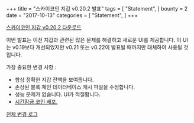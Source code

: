 +++
title = "스카이코인 지갑 v0.20.2 발표"
tags = [
    "Statement",
]
bounty = 2
date = "2017-10-13"
categories = [
    "Statement",
]
+++

[스카이코인 지갑 v0.20.2 다운로드](https://www.skycoin.net/downloads/)

이번 발표는 이전 지갑과 관련된 많은 문제를 해결하고 새로운 UI를 제공합니다. 
이 UI는 v0.19보다 개선되었지만 v0.21 또는 v0.22이 발표될 때까지만 대체하여 사용될 것입니다.

가장 중요한 변경 사항 :

- 항상 정확한 지갑 잔액을 보여줍니다.
- 손상된 블록 체인 데이터베이스 캐시 파일을 수정합니다.
- 성능 문제가 없습니다. UI가 적절합니다.
- [시간잠금 코인 배포.](/statement/skycoin-distribution-plan/#timelocked-distribution)

[전체 변경 로그](https://github.com/skycoin/skycoin/blob/master/CHANGELOG.md#0200---2017-10-10)
